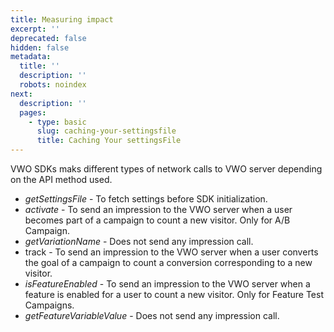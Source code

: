 ```yaml
---
title: Measuring impact
excerpt: ''
deprecated: false
hidden: false
metadata:
  title: ''
  description: ''
  robots: noindex
next:
  description: ''
  pages:
    - type: basic
      slug: caching-your-settingsfile
      title: Caching Your settingsFile
---
```

VWO SDKs maks different types of network calls to VWO server depending on the API method used.

* *getSettingsFile* - To fetch settings before SDK initialization.
* *activate* - To send an impression to the VWO server when a user becomes part of a campaign to count a new visitor. Only for A/B Campaign.
* *getVariationName* - Does not send any impression call.
* track - To send an impression to the VWO server when a user converts the goal of a campaign to count a conversion corresponding to a new visitor.
* *isFeatureEnabled* - To send an impression to the VWO server when a feature is enabled for a user to count a new visitor. Only for Feature Test Campaigns.
* *getFeatureVariableValue* - Does not send any impression call.
